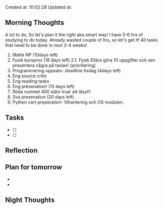 Created at: 10:02:28 Updated at: 
 ## Morning Thoughts 
A lot to do, So let's plan it the right aka smart way! I have 5-6 hrs of studying to do today. 
Already wasted couple of hrs, so let's get it!
All tasks that need to be done in next 3-4 weeks!
1. Matte NP (10days left)
2. Fysik kursprov (18 days left)
2.1. Fysik Ellära göra 10 uppgifter och sen presentera några på tavlan! (prioritering)
3. Programmering uppsats- deadline tisdag (4days left)
4. Eng source critic
5. Eng reading tasks 
6. Eng presenation! (13 days left)
7. Röda rummet 400 sidor kvar att läsa!!! 
8. Sva presenation (20 days left)
9. Python cert preperation- filhantering och OS modulen.
 ## Tasks 
 - [ ] 
 - [ ] 
 ## Reflection 

 ## Plan for tomorrow 
 *  
 *  
 ## Night Thoughts 

 
